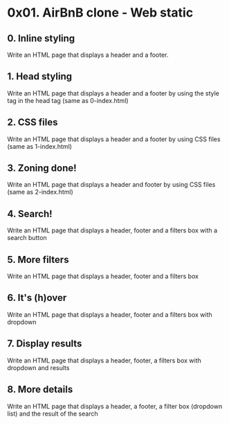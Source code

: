 # 0x01. AirBnB clone - Web static
## 0. Inline styling
Write an HTML page that displays a header and a footer.
## 1. Head styling
Write an HTML page that displays a header and a footer by using the style tag in the head tag (same as 0-index.html)
## 2. CSS files
Write an HTML page that displays a header and a footer by using CSS files (same as 1-index.html)
## 3. Zoning done!
Write an HTML page that displays a header and footer by using CSS files (same as 2-index.html)
## 4. Search!
Write an HTML page that displays a header, footer and a filters box with a search button
## 5. More filters
Write an HTML page that displays a header, footer and a filters box
## 6. It's (h)over
Write an HTML page that displays a header, footer and a filters box with dropdown
## 7. Display results
Write an HTML page that displays a header, footer, a filters box with dropdown and results
## 8. More details
Write an HTML page that displays a header, a footer, a filter box (dropdown list) and the result of the search

